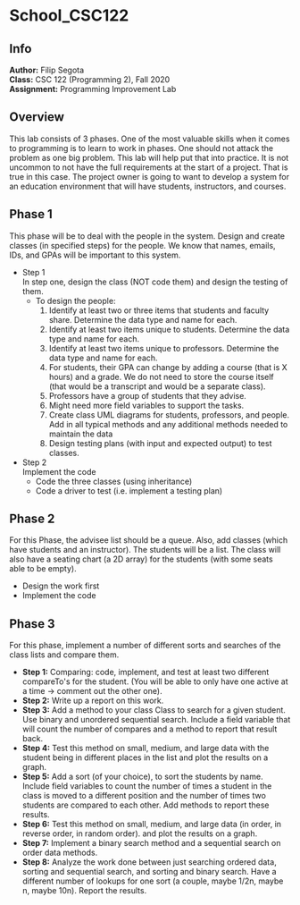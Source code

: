 # School_CSC122
## Info
**Author:**
Filip Segota  
**Class:**
CSC 122 (Programming 2), Fall 2020  
**Assignment:**
Programming Improvement Lab  

## Overview
This lab consists of 3 phases. One of the most valuable skills when it comes to programming is to learn to work in phases. One should not attack the problem as one big problem. This lab will help put that into practice. It is not uncommon to not have the full requirements at the start of a project. That is true in this case. The project owner is going to want to develop a system for an education environment that will have students, instructors, and courses.

## Phase 1
This phase will be to deal with the people in the system. Design and create classes (in specified steps) for the people. We know that names, emails, IDs, and GPAs will be important to this system.
  - Step 1  
In step one, design the class (NOT code them) and design the testing of them.  
    - To design the people:
      1. Identify at least two or three items that students and faculty     share. Determine the data type and name for each.
      2. Identify at least two items unique to students. Determine the data type and name for each.
      3. Identify at least two items unique to professors. Determine the data type and name for each.
      4. For students, their GPA can change by adding a course (that is X hours) and a grade. We do not need to store the course itself (that would be a transcript and would be a separate class).
      5. Professors have a group of students that they advise.
      6. Might need more field variables to support the tasks.
      7. Create class UML diagrams for students, professors, and people. Add in all typical methods and any additional methods needed to maintain the data
      8. Design testing plans (with input and expected output) to test classes.
  - Step 2  
Implement the code
    - Code the three classes (using inheritance)
    - Code a driver to test (i.e. implement a testing plan)

## Phase 2
For this Phase, the advisee list should be a queue. Also, add classes (which have students and an instructor). The students will be a list. The class will also have a seating chart (a 2D array) for the students (with some seats able to be empty).
  - Design the work first
  - Implement the code

## Phase 3
For this phase, implement a number of different sorts and searches of the class lists and compare them.
  - **Step 1:** Comparing: code, implement, and test at least two different compareTo's for the student. (You will be able to only have one active at a time -> comment out the other one).
  - **Step 2:** Write up a report on this work.
  - **Step 3:** Add a method to your class Class to search for a given student. Use binary and unordered sequential search. Include a field variable that will count the number of compares and a method to report that result back.
  - **Step 4:** Test this method on small, medium, and large data with the student being in different places in the list and plot the results on a graph.
  - **Step 5:** Add a sort (of your choice), to sort the students by name. Include field variables to count the number of times a student in the class is moved to a different position and the number of times two students are compared to each other. Add methods to report these results.
  - **Step 6:** Test this method on small, medium, and large data (in order, in reverse order, in random order). and plot the results on a graph.
  - **Step 7:** Implement a binary search method and a sequential search on order data methods.
  - **Step 8:** Analyze the work done between just searching ordered data, sorting and sequential search, and sorting and binary search. Have a different number of lookups for one sort (a couple, maybe 1/2n, maybe n, maybe 10n). Report the results.
